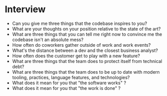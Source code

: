 # Interview

* Can you give me three things that the codebase inspires to you?
* What are your thoughts on your position relative to the state of the art?
* What are three things that you can tell me right now to convince me the codebase isn't an absolute mess?
* How often do coworkers gather outside of work and work events?
* What's the distance between a dev and the closest business analyst?
* How often does the customer get to play with a new feature?
* What are three things that the team does to protect itself from technical debt?
* What are three things that the team does to be up to date with modern tooling, practices, language features, and technologies?
* What does it mean for you that "the software works" ?
* What does it mean for you that "the work is done" ?

